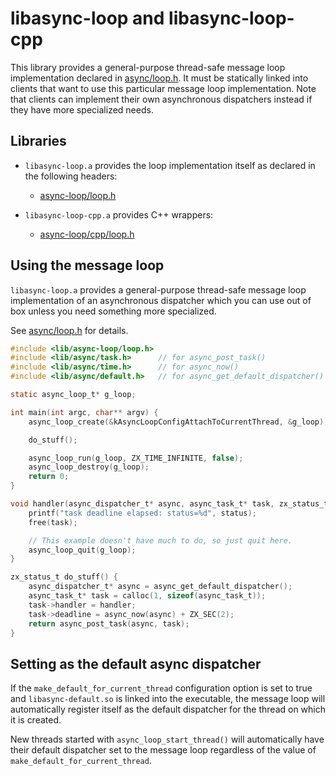 # libasync-loop and libasync-loop-cpp

This library provides a general-purpose thread-safe message loop
implementation declared in [async/loop.h](include/async/loop.h).
It must be statically linked into clients that want to use this particular
message loop implementation.  Note that clients can implement their own
asynchronous dispatchers instead if they have more specialized needs.

## Libraries

- `libasync-loop.a` provides the loop implementation itself as declared in
the following headers:
    - [async-loop/loop.h](include/lib/async-loop/loop.h)

- `libasync-loop-cpp.a` provides C++ wrappers:
    - [async-loop/cpp/loop.h](include/lib/async-loop/cpp/loop.h)

## Using the message loop

`libasync-loop.a` provides a general-purpose thread-safe message loop
implementation of an asynchronous dispatcher which you can use out of box
unless you need something more specialized.

See [async/loop.h](include/async/loop.h) for details.

```c
#include <lib/async-loop/loop.h>
#include <lib/async/task.h>      // for async_post_task()
#include <lib/async/time.h>      // for async_now()
#include <lib/async/default.h>   // for async_get_default_dispatcher()

static async_loop_t* g_loop;

int main(int argc, char** argv) {
    async_loop_create(&kAsyncLoopConfigAttachToCurrentThread, &g_loop);

    do_stuff();

    async_loop_run(g_loop, ZX_TIME_INFINITE, false);
    async_loop_destroy(g_loop);
    return 0;
}

void handler(async_dispatcher_t* async, async_task_t* task, zx_status_t status) {
    printf("task deadline elapsed: status=%d", status);
    free(task);

    // This example doesn't have much to do, so just quit here.
    async_loop_quit(g_loop);
}

zx_status_t do_stuff() {
    async_dispatcher_t* async = async_get_default_dispatcher();
    async_task_t* task = calloc(1, sizeof(async_task_t));
    task->handler = handler;
    task->deadline = async_now(async) + ZX_SEC(2);
    return async_post_task(async, task);
}
```

## Setting as the default async dispatcher

If the `make_default_for_current_thread` configuration option is set to true
and `libasync-default.so` is linked into the executable, the message loop
will automatically register itself as the default dispatcher for the thread on
which it is created.

New threads started with `async_loop_start_thread()` will automatically have
their default dispatcher set to the message loop regardless of the value of
`make_default_for_current_thread`.
